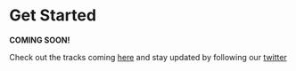 # Get Started

**COMING SOON!**

Check out the tracks coming [here](pages/tracks) and stay updated by following our [twitter](https://twitter.com/authdeck)